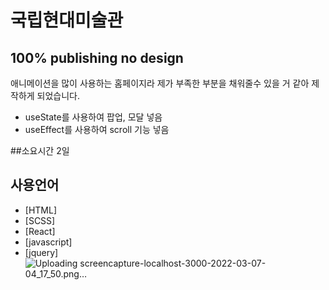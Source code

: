 # 국립현대미술관
## 100% publishing no design



애니메이션을 많이 사용하는 홈페이지라 
제가 부족한 부분을 채워줄수 있을 거 같아 
제작하게 되었습니다.

- useState를 사용하여 팝업, 모달 넣음
- useEffect를 사용하여 scroll 기능 넣음

##소요시간
2일

## 사용언어

- [HTML]
- [SCSS]
- [React]
- [javascript]
- [jquery]
![Uploading screencapture-localhost-3000-2022-03-07-04_17_50.png…]()
